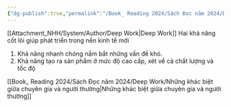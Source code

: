 ```yaml
---
{"dg-publish":true,"permalink":"/Book_ Reading 2024/Sách Đọc năm 2024/Deep Work/Hai khả năng cốt lõi giúp phát triên trong nền kinh tế mới/","dgPassFrontmatter":true,"noteIcon":"2","created":"2024-01-19T05:28:12.844+07:00","updated":"2024-01-15T13:27:24.000+07:00"}
---
```


[[Attachment_NHH/System/Author/Deep Work\|Deep Work]]
 Hai khả năng cốt lõi giúp phát triển trong nền kinh tế mới
 1. Khả năng nhanh chóng nắm bắt những vấn đề khó.
2. Khả năng tạo ra sản phẩm ở mức độ cao cấp, xét về cả chất lượng và tốc độ


[[Book_ Reading 2024/Sách Đọc năm 2024/Deep Work/Những khác biệt giữa chuyên gia và người thường\|Những khác biệt giữa chuyên gia và người thường]]
